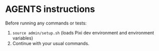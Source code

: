 # AGENTS instructions

Before running any commands or tests:
1. `source admin/setup.sh` (loads Pixi dev environment and environment variables)
2. Continue with your usual commands.

